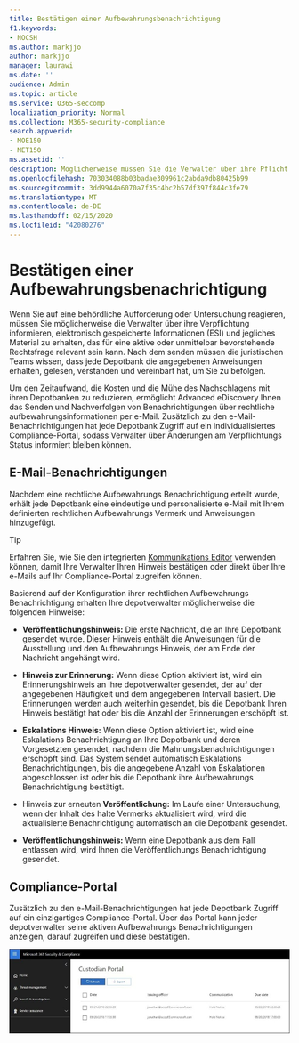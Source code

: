 ```yaml
---
title: Bestätigen einer Aufbewahrungsbenachrichtigung
f1.keywords:
- NOCSH
ms.author: markjjo
author: markjjo
manager: laurawi
ms.date: ''
audience: Admin
ms.topic: article
ms.service: O365-seccomp
localization_priority: Normal
ms.collection: M365-security-compliance
search.appverid:
- MOE150
- MET150
ms.assetid: ''
description: Möglicherweise müssen Sie die Verwalter über ihre Pflicht informieren, elektronisch gespeicherte Informationen im Rahmen der rechtlichen Untersuchung aufzubewahren. Mit Advanced eDiscovery können Sie den Aufbewahrungs Benachrichtigungsprozess ganz einfach verwalten.
ms.openlocfilehash: 703034088b03badae309961c2abda9db80425b99
ms.sourcegitcommit: 3dd9944a6070a7f35c4bc2b57df397f844c3fe79
ms.translationtype: MT
ms.contentlocale: de-DE
ms.lasthandoff: 02/15/2020
ms.locfileid: "42080276"
---
```

# <a name="acknowledge-a-hold-notification"></a>Bestätigen einer Aufbewahrungsbenachrichtigung

Wenn Sie auf eine behördliche Aufforderung oder Untersuchung reagieren, müssen Sie möglicherweise die Verwalter über ihre Verpflichtung informieren, elektronisch gespeicherte Informationen (ESI) und jegliches Material zu erhalten, das für eine aktive oder unmittelbar bevorstehende Rechtsfrage relevant sein kann. Nach dem senden müssen die juristischen Teams wissen, dass jede Depotbank die angegebenen Anweisungen erhalten, gelesen, verstanden und vereinbart hat, um Sie zu befolgen.

Um den Zeitaufwand, die Kosten und die Mühe des Nachschlagens mit ihren Depotbanken zu reduzieren, ermöglicht Advanced eDiscovery Ihnen das Senden und Nachverfolgen von Benachrichtigungen über rechtliche aufbewahrungsinformationen per e-Mail. Zusätzlich zu den e-Mail-Benachrichtigungen hat jede Depotbank Zugriff auf ein individualisiertes Compliance-Portal, sodass Verwalter über Änderungen am Verpflichtungs Status informiert bleiben können.

## <a name="email-notifications"></a>E-Mail-Benachrichtigungen

Nachdem eine rechtliche Aufbewahrungs Benachrichtigung erteilt wurde, erhält jede Depotbank eine eindeutige und personalisierte e-Mail mit Ihrem definierten rechtlichen Aufbewahrungs Vermerk und Anweisungen hinzugefügt. 

> [!TIP]
> Erfahren Sie, wie Sie den integrierten [Kommunikations Editor](using-communications-editor.md) verwenden können, damit Ihre Verwalter Ihren Hinweis bestätigen oder direkt über Ihre e-Mails auf Ihr Compliance-Portal zugreifen können.

Basierend auf der Konfiguration ihrer rechtlichen Aufbewahrungs Benachrichtigung erhalten Ihre depotverwalter möglicherweise die folgenden Hinweise: 

- **Veröffentlichungshinweis:** Die erste Nachricht, die an Ihre Depotbank gesendet wurde. Dieser Hinweis enthält die Anweisungen für die Ausstellung und den Aufbewahrungs Hinweis, der am Ende der Nachricht angehängt wird.

- **Hinweis zur Erinnerung:** Wenn diese Option aktiviert ist, wird ein Erinnerungshinweis an Ihre depotverwalter gesendet, der auf der angegebenen Häufigkeit und dem angegebenen Intervall basiert. Die Erinnerungen werden auch weiterhin gesendet, bis die Depotbank Ihren Hinweis bestätigt hat oder bis die Anzahl der Erinnerungen erschöpft ist.

- **Eskalations Hinweis:** Wenn diese Option aktiviert ist, wird eine Eskalations Benachrichtigung an Ihre Depotbank und deren Vorgesetzten gesendet, nachdem die Mahnungsbenachrichtigungen erschöpft sind. Das System sendet automatisch Eskalations Benachrichtigungen, bis die angegebene Anzahl von Eskalationen abgeschlossen ist oder bis die Depotbank ihre Aufbewahrungs Benachrichtigung bestätigt.

- Hinweis zur erneuten **Veröffentlichung:** Im Laufe einer Untersuchung, wenn der Inhalt des halte Vermerks aktualisiert wird, wird die aktualisierte Benachrichtigung automatisch an die Depotbank gesendet.

- **Veröffentlichungshinweis:** Wenn eine Depotbank aus dem Fall entlassen wird, wird Ihnen die Veröffentlichungs Benachrichtigung gesendet. 

## <a name="compliance-portal"></a>Compliance-Portal

Zusätzlich zu den e-Mail-Benachrichtigungen hat jede Depotbank Zugriff auf ein einzigartiges Compliance-Portal. Über das Portal kann jeder depotverwalter seine aktiven Aufbewahrungs Benachrichtigungen anzeigen, darauf zugreifen und diese bestätigen.

![Compliance-Portal für eine Depotstelle](../media/CustodianPortal.jpg)
